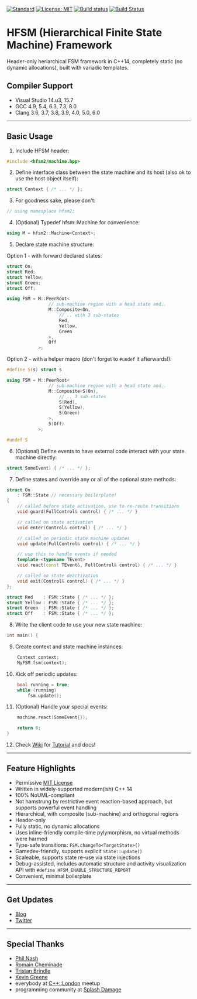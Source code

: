 [![Standard](https://img.shields.io/badge/c%2B%2B-14/17/20-blue.svg)](https://en.wikipedia.org/wiki/C%2B%2B#Standardization)
[![License: MIT](https://img.shields.io/badge/License-MIT-blue.svg)](https://opensource.org/licenses/MIT)
[![Build status](https://ci.appveyor.com/api/projects/status/49gona9jtghvvi6g?svg=true)](https://ci.appveyor.com/project/andrew-gresyk/hfsm)
[![Build Status](https://travis-ci.org/andrew-gresyk/HFSM.svg?branch=master)](https://travis-ci.org/andrew-gresyk/HFSM)

# HFSM (Hierarchical Finite State Machine) Framework

Header-only heriarchical FSM framework in C++14, completely static (no dynamic allocations), built with variadic templates.

## Compiler Support

- Visual Studio 14.u3, 15.7
- GCC 4.9, 5.4, 6.3, 7.3, 8.0
- Clang 3.6, 3.7, 3.8, 3.9, 4.0, 5.0, 6.0

---

## Basic Usage

1. Include HFSM header:

```cpp
#include <hfsm2/machine.hpp>
```

2. Define interface class between the state machine and its host
(also ok to use the host object itself):

```cpp
struct Context { /* ... */ };
```

3. For goodness sake, please don't:

```cpp
// using namesplace hfsm2;
```

4. (Optional) Typedef hfsm::Machine for convenience:

```cpp
using M = hfsm2::Machine<Context>;
```

5. Declare state machine structure:

Option 1 - with forward declared states:

```cpp
struct On;
struct Red;
struct Yellow;
struct Green;
struct Off;

using FSM = M::PeerRoot<
                // sub-machine region with a head state and..
                M::Composite<On,
                    // .. with 3 sub-states
                    Red,
                    Yellow,
                    Green
				>,
                Off
            >;
```

Option 2 - with a helper macro (don't forget to `#undef` it afterwards!):

```cpp
#define S(s) struct s

using FSM = M::PeerRoot<
                // sub-machine region with a head state and..
                M::Composite<S(On),
                    // .. 3 sub-states
                    S(Red),
                    S(Yellow),
                    S(Green)
				>,
                S(Off)
            >;

#undef S
```

6. (Optional) Define events to have external code interact with your state machine directly:

```cpp
struct SomeEvent) { /* ... */ };
```

7. Define states and override any or all of the optional state methods:

```cpp
struct On
    : FSM::State // necessary boilerplate!
{
    // called before state activation, use to re-route transitions
    void guard(FullControl& control) { /* ... */ }

    // called on state activation
    void enter(Control& control) { /* ... */ }

    // called on periodic state machine updates
    void update(FullControl& control) { /* ... */ }

    // use this to handle events if needed
    template <typename TEvent>
    void react(const TEvent&, FullControl& control) { /* ... */ }

	// called on state deactivation
    void exit(Control& control) { /* ... */ }
};

struct Red    : FSM::State { /* ... */ };
struct Yellow : FSM::State { /* ... */ };
struct Green  : FSM::State { /* ... */ };
struct Off    : FSM::State { /* ... */ };
```

8. Write the client code to use your new state machine:

```cpp
int main() {
```

9. Create context and state machine instances:

```cpp
    Context context;
    MyFSM fsm(context);
```

10. Kick off periodic updates:

```cpp
    bool running = true;
    while (running)
        fsm.update();
```

11. (Optional) Handle your special events:

```cpp
    machine.react(SomeEvent{});

    return 0;
}
```

12. Check [Wiki](../../wiki) for [Tutorial](../../wiki/Tutorial) and docs!

---

## Feature Highlights

- Permissive [MIT License](LICENSE.md)
- Written in widely-supported modern(ish) C++ 14
- 100% NoUML-compliant
- Not hamstrung by restrictive event reaction-based approach, but supports powerful event handling
- Hierarchical, with composite (sub-machine) and orthogonal regions
- Header-only
- Fully static, no dynamic allocations
- Uses inline-friendly compile-time pylymorphism, no virtual methods were harmed
- Type-safe transitions: `FSM.changeTo<TargetState>()`
- Gamedev-friendly, supports explicit `State::update()`
- Scaleable, supports state re-use via state injections
- Debug-assisted, includes automatic structure and activity visualization API with `#define HFSM_ENABLE_STRUCTURE_REPORT`
- Convenient, minimal boilerplate

---

## Get Updates

- [Blog](https://andrew-gresyk.github.io/)
- [Twitter](https://www.twitter.com/andrew_gresyk)

---

## Special Thanks

- [Phil Nash](https://github.com/philsquared)
- [Romain Cheminade](https://github.com/romaincheminade)
- [Tristan Brindle](https://github.com/tcbrindle)
- [Kevin Greene](https://github.com/kgreenek)
- everybody at [C++::London](https://www.meetup.com/CppLondon/) meetup
- programming community at [Splash Damage](http://www.splashdamage.com/)